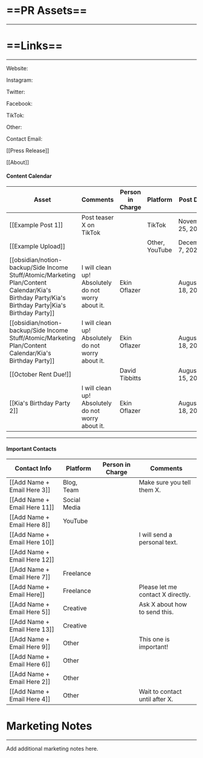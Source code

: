 # ==PR Assets==

---

[](https://www.notion.soundefined)

[](https://www.notion.soundefined)

[](https://www.notion.soundefined)

[](https://www.notion.soundefined)

[](https://www.notion.soundefined)

[](https://www.notion.soundefined)

[](https://www.notion.soundefined)

  

# ==Links==

---

Website:

Instagram:

Twitter:

Facebook:

TikTok:

Other:

Contact Email:

  

[[Press Release]]

[[About]]

#### Content Calendar

|Asset|Comments|Person in Charge|Platform|Post Date|
|---|---|---|---|---|
|[[Example Post 1]]|Post teaser X on TikTok||TikTok|November 25, 2022|
|[[Example Upload]]|||Other, YouTube|December 7, 2022|
|[[obsidian/notion-backup/Side Income Stuff/Atomic/Marketing Plan/Content Calendar/Kia's Birthday Party/Kia's Birthday Party\|Kia's Birthday Party]]|I will clean up! Absolutely do not worry about it.|Ekin Oflazer||August 18, 2022|
|[[obsidian/notion-backup/Side Income Stuff/Atomic/Marketing Plan/Content Calendar/Kia's Birthday Party]]|I will clean up! Absolutely do not worry about it.|Ekin Oflazer||August 18, 2022|
|[[October Rent Due!]]||David Tibbitts||August 15, 2022|
|[[Kia's Birthday Party 2]]|I will clean up! Absolutely do not worry about it.|Ekin Oflazer||August 18, 2022|

  
  

---

  

#### Important Contacts

|Contact Info|Platform|Person in Charge|Comments|
|---|---|---|---|
|[[Add Name + Email Here 3]]|Blog, Team||Make sure you tell them X.|
|[[Add Name + Email Here 11]]|Social Media|||
|[[Add Name + Email Here 8]]|YouTube|||
|[[Add Name + Email Here 10]]|||I will send a personal text.|
|[[Add Name + Email Here 12]]||||
|[[Add Name + Email Here 7]]|Freelance|||
|[[Add Name + Email Here]]|Freelance||Please let me contact X directly.|
|[[Add Name + Email Here 5]]|Creative||Ask X about how to send this.|
|[[Add Name + Email Here 13]]|Creative|||
|[[Add Name + Email Here 9]]|Other||This one is important!|
|[[Add Name + Email Here 6]]|Other|||
|[[Add Name + Email Here 2]]|Other|||
|[[Add Name + Email Here 4]]|Other||Wait to contact until after X.|

  
  

# Marketing Notes

---

Add additional marketing notes here.